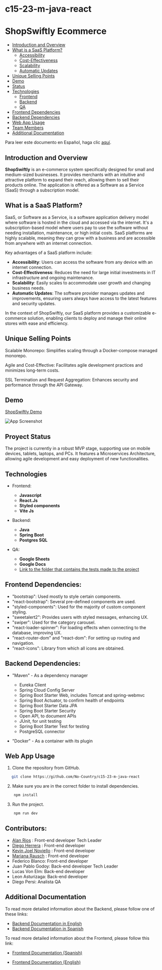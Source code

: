 # c15-23-m-java-react

# ShopSwiftly Ecommerce

- [Introduction and Overview](#introduction-and-overview)
- [What is a SaaS Platform?](#what-is-a-saas-platform)
  - [Accessibility](#accessibility)
  - [Cost-Effectiveness](#cost-effectiveness)
  - [Scalability](#scalability)
  - [Automatic Updates](#automatic-updates)
- [Unique Selling Points](#unique-selling-points)
- [Demo](#demo)
- [Status](#status)
- [Technologies](#technologies)
  - [Frontend](#frontend)
  - [Backend](#backend)
  - [QA](#qa)
- [Frontend Dependencies](#frontend-dependencies)
- [Backend Dependencies](#backend-dependencies)
- [Web App Usage](#web-app-usage)
- [Team Members](#team-members)
- [Additional Documentation](#additional-documentation)

Para leer este documento en Español, haga clic [aquí](README.md).

## Introduction and Overview

**ShopSwiftly** is an e-commerce system specifically designed for small and medium-sized businesses. It provides merchants with an intuitive and attractive platform to expand their reach, allowing them to sell their products online. The application is offered as a Software as a Service (SaaS) through a subscription model.

## What is a SaaS Platform?

SaaS, or Software as a Service, is a software application delivery model where software is hosted in the cloud and accessed via the internet. It's a subscription-based model where users pay to use the software without needing installation, maintenance, or high initial costs. SaaS platforms are highly scalable, meaning they can grow with a business and are accessible from anywhere with an internet connection.

Key advantages of a SaaS platform include:

- **Accessibility**: Users can access the software from any device with an internet connection.
- **Cost-Effectiveness**: Reduces the need for large initial investments in IT infrastructure and ongoing maintenance.
- **Scalability**: Easily scales to accommodate user growth and changing business needs.
- **Automatic Updates**: The software provider manages updates and improvements, ensuring users always have access to the latest features and security updates.

In the context of ShopSwiftly, our SaaS platform provides a customizable e-commerce solution, enabling clients to deploy and manage their online stores with ease and efficiency.

## Unique Selling Points

Scalable Monorepo: Simplifies scaling through a Docker-compose managed monorepo.

Agile and Cost-Effective: Facilitates agile development practices and minimizes long-term costs.

SSL Termination and Request Aggregation: Enhances security and performance through the API Gateway.

## Demo

[ShopSwiftly Demo](https://c15-23-m-java-react.vercel.app/home)

![App Screenshot](https://drive.google.com/file/d/1IyX4rOyVwTZtyXR4ZQQQ2vXinIbL8St4/view?usp=sharing)

## Proyect Status

The project is currently in a robust MVP stage, supporting use on mobile devices, tablets, laptops, and PCs.
It features a Microservices Architecture, allowing agile development and easy deployment of new functionalities.

## Technologies

- Frontend:

  - **Javascript**
  - **React.Js**
  - **Styled components**
  - **Vite Js**

- Backend:

  - **Java**
  - **Spring Boot**
  - **Postgres SQL**

- QA:
  - **Google Sheets**
  - **Google Docs**
  - [Link to the folder that contains the tests made to the project](https://drive.google.com/drive/folders/1kILhvs33RAEJF1ffFSXsqXbweCiu95Ct?usp=drive_link)

## Frontend Dependencies:

- "bootstrap": Used mostly to style certain components.
- "react-bootstrap": Several pre-defined components are used.
- "styled-components": Used for the majority of custom component styling.
- "sweetalert2": Provides users with styled messages, enhancing UX.
- "swiper": Used for the category carousel.
- "react-loader-spinner": For loading effects when connecting to the database, improving UX.
- "react-router-dom" and "react-dom": For setting up routing and navigation.
- "react-icons": Library from which all icons are obtained.

## Backend Dependencies:

- "Maven" - As a dependency manager

  - Eureka Client
  - Spring Cloud Config Server
  - Spring Boot Starter Web, includes Tomcat and spring-webmvc
  - Spring Boot Actuator, to confirm health of endpoints
  - Spring Boot Starter Data JPA
  - Spring Boot Starter Security
  - Open API, to document APIs
  - JUnit, for unit testing
  - Spring Boot Starter Test for testing
  - PostgreSQL connector

- "Docker" - As a container with its plugin

## Web App Usage

1. Clone the repository from GitHub.

```bash
   git clone https://github.com/No-Country/c15-23-m-java-react
```

2. Make sure you are in the correct folder to install dependencies.

```bash
    npm install
```

3. Run the project.

```bash
    npm run dev
```

## Contributors:

- [Alan Rios](https://www.linkedin.com/in/alan-rios/) : Front-end developer Tech Leader
- [Diego Herrera](https://www.linkedin.com/in/diego-hp/) : Front-end developer
- [Kevin Joel Noviello](https://www.linkedin.com/in/kevinjoelnoviello/) : Front-end developer
- [Mariana Rausch](https://www.linkedin.com/in/marianarausch/) : Front-end developer
- Federico Blanco: Front-end developer
- Juan Pablo Godoy: Back-end developer Tech Leader
- Lucas Von Elm: Back-end developer
- Leon Asturizaga: Back-end developer
- Diego Persi: Analista QA

## Additional Documentation

To read more detailed information about the Backend, please follow one of these links:

- [Backend Documentation in English](back/README.EN.BackEnd.md)
- [Backend Documentation in Spanish](back/README.ESP.BackEnd.md)

To read more detailed information about the Frontend, please follow this link:

- [Frontend Documentation (Spanish)](front/front-ecommerce/README.ESP.front.md)

- [Frontend Documentation (English)](front/front-ecommerce/README.EN.front.md)
